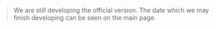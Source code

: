 > We are still developing the official version. The date which we may finish developing can be seen on the main page.
